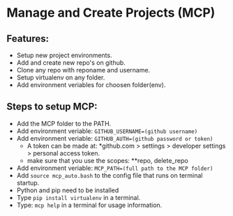 # Manage and Create Projects (MCP)
## Features:
- Setup new project environments.
- Add and create new repo's on github.
- Clone any repo with reponame and username.
- Setup virtualenv on any folder.
- Add environment veriables for choosen folder(env).
## Steps to setup MCP:
- Add the MCP folder to the PATH.
- Add environment veriable: `GITHUB_USERNAME=(github username)`
- Add environment veriable: `GITHUB_AUTH=(github password or token)`
  - A token can be made at: *github.com > settings > developer settings > personal access token.
  - make sure that you use the scopes: **repo, delete_repo
- Add environment veriable: `MCP_PATH=(full path to the MCP folder)`
- Add `source mcp_auto.bash` to the config file that runs on terminal startup.
- Python and pip need to be installed
- Type `pip install virtualenv` in a terminal.
- Type: `mcp help` in a terminal for usage information.
